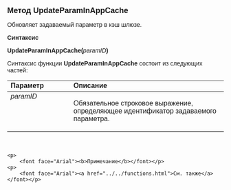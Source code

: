 ﻿<html>
<head>
<title>UpdateParamInAppCache</title>
    <style type="text/css">
        .style1
        {
            font-family: Arial;
        }
    </style>
</head>

<body>

<p><font size="4" face="Arial"><strong>Метод UpdateParamInAppCache</strong></font></p>

<p><font face="Arial">Обновляет задаваемый параметр в кэш шлюзе.</font></p>

<p><font face="Arial"><b>Синтаксис</b></font></p>

<p><span class="style1"><strong>UpdateParamInAppCache</strong></span><font face="Arial"><strong>(</strong><em>paramID</em><strong>)</strong></font></p>

<p><font face="Arial">Синтаксис функции <span class="style1"><strong>
    UpdateParamInAppCache </strong></span>состоит из следующих частей:</font></p>

<table border="1" cellPadding="5" cols="2" frame="below" rules="rows">
<TBODY>
  <tr vAlign="top">
    <td class="label" width="29%"><font face="Arial"><b>Параметр</b></font></td>
    <td class="label" width="71%"><font face="Arial"><strong>Описание</strong></font></td>
  </tr>
  <tr vAlign="top">
    <td width="29%"><font face="Arial"><em>paramID</em></font></td>
    <td width="71%">
        <p>
            <font face="Arial">Обязательное строковое выражение, определяющее идентификатор 
            задаваемого параметра. </font></p>
      </td>
  </tr>
  </table>

<p class="label">&nbsp;</p>

    <p>
        <font face="Arial"><b>Примечание</b></font></p>
    <p>
        <font face="Arial"><a href="../../functions.html">См. также</a></font></p>

<p class="label">&nbsp;</p>
    <p class="label">
        &nbsp;</p>

</body>
</html>
